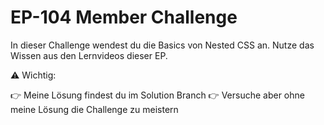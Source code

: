# EP-104 Member Challenge

In dieser Challenge wendest du die Basics von Nested CSS an. Nutze das Wissen aus den Lernvideos dieser EP.


⚠️ Wichtig:

👉 Meine Lösung findest du im Solution Branch
👉 Versuche aber ohne meine Lösung die Challenge zu meistern
